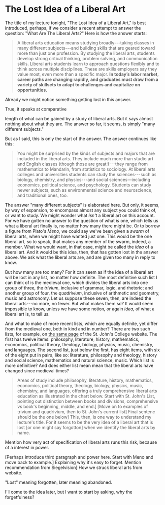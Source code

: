 # The Lost Idea of a Liberal Art

The title of my lecture tonight, "The Lost Idea of a Liberal Art," is
best introduced, perhaps, if we consider a recent attempt to answer the
question: "What Are The Liberal Arts?"  Here is how the answer starts:

> A liberal arts education means studying broadly---taking classes in
> many different subjects---and building skills that are geared toward
> more than just one profession.  By studying the liberal arts, students
> develop strong critical thinking, problem solving, and communication
> skills.  Liberal arts students learn to approach questions flexibly
> and to think across multiple disciplines.  These are skills employers
> say they value most, even more than a specific major.  **In today’s
> labor market, career paths are changing rapidly, and graduates must
> draw from a variety of skillsets to adapt to challenges and capitalize
> on opportunities.**

Already we might notice something getting lost in this answer.
<!--Later use "forgotten" for this--> True, it speaks at comparative
length of what can be gained by a study of liberal arts.  But it says
almost nothing about what they are.  The answer so far, it seems, is
simply "many different subjects."

But as I said, this is only the start of the answer.  The answer
continues like this:

>You might be surprised by the kinds of subjects and majors that are
>included in the liberal arts.  They include much more than studio art
>and English classes (though those are great!)---they range from
>mathematics to Mandarin, from statistics to sociology.  At liberal arts
>colleges and universities students can study the sciences---such as
>biology, chemistry, and physics---and social sciences—including
>economics, political science, and psychology.  Students can study newer
>subjects, such as environmental science and neuroscience, and
>traditional ones, too.

The answer "many different subjects" is elaborated here.  But only, it
seems, by way of expansion, to encompass almost any subject you could
think of, or want to study.  We might wonder what *isn't* a liberal art
on this account.  For we have gotten no answer to the question of what
*is* one, which tells us what a liberal art finally is, no matter how
many there might be.  Or to borrow a figure from Plato's *Meno*, we
could say we've been given a *swarm* of liberal arts, when we might have
wanted just one.  This would be the one liberal art, so to speak, that
makes any member of the swarm, indeed, a member.  What we would want, in
that case, might be called the *idea* of a liberal art.  And it would be
this idea, then, that has gotten lost in the answer above. We ask what
the liberal arts are, and are given too many in reply to know.

But how many are too many?  For it can seem as if the idea of a liberal
art will be lost in any list, no matter how definite.  The most
definitive such list I can think of is the medieval one, which divides
the liberal arts into one group of three, the *trivium*, inclusive of
grammar, logic, and rhetoric; and another group of four, the
*quadrivium*, inclusive of arithmetic and geometry, music and astronomy.
Let us suppose these seven, then, are indeed the liberal arts---no more,
no fewer.  But what makes them so? It would seem impossible to know,
unless we have some notion, or again *idea*, of what a liberal art is,
to tell us.

And what to make of more recent lists, which are equally definite, yet
differ from the medieval one, both in kind and in number?  There are two such
lists, for example, on
[the same page](http://www.sjc.edu/academic-programs/undergraduate/liberal-arts/)
of the St. John's College website.  The first has twelve items:
philosophy, literature, history, mathematics, economics, political
theory, theology, biology, physics, music, chemistry, and languages.
The second list, just below the first, has eight items, with six of the
eight put in pairs, like so: literature, philosophy and theology,
history and social science, mathematics and natural science,
music. Which list is more definitive? And does either list mean mean
that the liberal arts have changed since medieval times?




> Areas of study include philosophy, literature, history, mathematics,
economics, political theory, theology, biology, physics, music,
chemistry, and languages, offering a truly comprehensive liberal arts
education as illustrated in the chart below.  Start with St. John's
List, pointing out distinction between books and divisions,
comprehensive vs book's beginning, middle, and end.]
[Move on to examples of trivium and quadrivium, then to St. John's current list]
Final sentenc should be the one below] This, then, is one way to
understand my lecture's title. For it seems to be the very idea of a
liberal art that is lost [or one might say forgotton] when we identify
the liberal arts by name.

Mention how very act of specification of liberal arts runs this risk,
because of a interest in power.

[Perhaps introduce third paragraph and power here. Start with Meno and move back to example.]
Explaining why it's easy to forget. Mention recommendation from
Siegelvision] How we struck liberal arts from website.

"Lost" meaning forgotten, later meaning abandoned.

I'll come to the idea later, but I want to start by asking, why the
forgetfulness?
